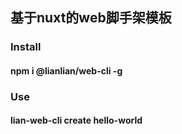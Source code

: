 ## 基于nuxt的web脚手架模板

### Install
#### npm i @lianlian/web-cli -g

### Use
#### lian-web-cli create hello-world